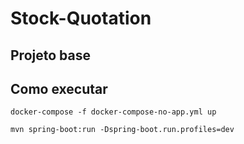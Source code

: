# Stock-Quotation
## Projeto base

## Como executar
```
docker-compose -f docker-compose-no-app.yml up
```

```
mvn spring-boot:run -Dspring-boot.run.profiles=dev
```
